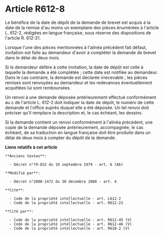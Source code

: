 # Article R612-8

Le bénéfice de la date de dépôt de la demande de brevet est acquis à la date de la remise d'au moins un exemplaire des pièces
énumérées à l'article L. 612-2, rédigées en langue française, sous réserve des dispositions de l'article R. 612-21.

Lorsque l'une des pièces mentionnées à l'alinéa précédent fait défaut, invitation est faite au demandeur d'avoir à compléter
la demande de brevet dans le délai de deux mois. 

Si le demandeur défère à cette invitation, la date de dépôt est celle à laquelle la demande a été complétée ; cette date est
notifiée au demandeur. Dans le cas contraire, la demande est déclarée irrecevable ; les pièces remises sont renvoyées au
demandeur et les redevances éventuellement acquittées lui sont remboursées. 

Un renvoi à une demande déposée antérieurement effectué conformément au c de l'article L. 612-2 doit indiquer la date de
dépôt, le numéro de cette demande et l'office auprès duquel elle a été déposée. Un tel renvoi doit préciser qu'il remplace la
description et, le cas échéant, les dessins. 

Si la demande contient un renvoi conformément à l'alinéa précédent, une copie de la demande déposée antérieurement,
accompagnée, le cas échéant, de sa traduction en langue française doit être produite dans un délai de deux mois à compter du
dépôt de la demande.

**Liens relatifs à cet article**

	**Anciens textes**:

	  - Décret n°79-822 du 19 septembre 1979 - art. 6 (Ab)

	**Modifié par**:

	  - Décret n°2008-1472 du 30 décembre 2008 - art. 4

	**Cite**:

	  - Code de la propriété intellectuelle - art. L612-2
	  - Code de la propriété intellectuelle - art. R612-21

	**Cité par**:

	  - Code de la propriété intellectuelle - art. R612-45 (V)
	  - Code de la propriété intellectuelle - art. R612-46 (V)
	  - Code de la propriété intellectuelle - art. R618-2 (V)
